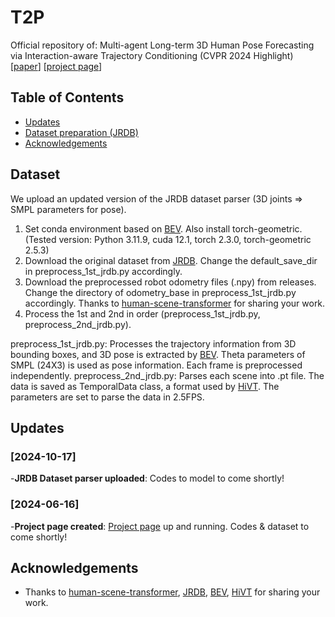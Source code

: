 # T2P
Official repository of: Multi-agent Long-term 3D Human Pose Forecasting via Interaction-aware Trajectory Conditioning (CVPR 2024 Highlight)
[[paper](https://openaccess.thecvf.com/content/CVPR2024/html/Jeong_Multi-agent_Long-term_3D_Human_Pose_Forecasting_via_Interaction-aware_Trajectory_Conditioning_CVPR_2024_paper.html)] [[project page](https://jaewoo97.github.io/t2p_/)]

## Table of Contents
- [Updates](#Updates)
- [Dataset preparation (JRDB)](#Dataset)
- [Acknowledgements](#Acknowledgements)

## Dataset
We upload an updated version of the JRDB dataset parser (3D joints => SMPL parameters for pose). 

1. Set conda environment based on [BEV](https://github.com/Arthur151/ROMP). Also install torch-geometric. (Tested version: Python 3.11.9, cuda 12.1, torch 2.3.0, torch-geometric 2.5.3)
2. Download the original dataset from [JRDB](https://jrdb.erc.monash.edu/). Change the default_save_dir in preprocess_1st_jrdb.py accordingly.
3. Download the preprocessed robot odometry files (.npy) from releases. Change the directory of odometry_base in preprocess_1st_jrdb.py accordingly. Thanks to [human-scene-transformer](https://github.com/google-research/human-scene-transformer) for sharing your work.
4. Process the 1st and 2nd in order (preprocess_1st_jrdb.py, preprocess_2nd_jrdb.py).

preprocess_1st_jrdb.py: Processes the trajectory information from 3D bounding boxes, and 3D pose is extracted by [BEV](https://github.com/Arthur151/ROMP). Theta parameters of SMPL (24X3) is used as pose information. Each frame is preprocessed independently.
preprocess_2nd_jrdb.py: Parses each scene into .pt file. The data is saved as TemporalData class, a format used by [HiVT](https://github.com/ZikangZhou/HiVT). The parameters are set to parse the data in 2.5FPS.

## Updates

### [2024-10-17]
-**JRDB Dataset parser uploaded**: Codes to model to come shortly!
### [2024-06-16]
-**Project page created**: [Project page](https://jaewoo97.github.io/t2p_/) up and running. Codes & dataset to come shortly!

## Acknowledgements
- Thanks to [human-scene-transformer](https://github.com/google-research/human-scene-transformer), [JRDB](https://jrdb.erc.monash.edu/), [BEV](https://github.com/Arthur151/ROMP), [HiVT](https://github.com/ZikangZhou/HiVT) for sharing your work.
